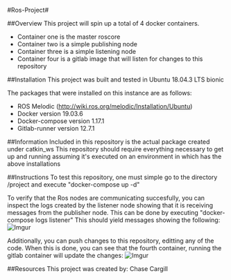 #Ros-Project#

##Overview
This project will spin up a total of 4 docker containers.
* Container one is the master roscore
* Container two is a simple publishing node 
* Container three is a simple listening node
* Container four is a gitlab image that will listen for changes to this repository


##Installation
This project was built and tested in Ubuntu 18.04.3 LTS bionic

The packages that were installed on this instance are as follows:
*  ROS Melodic (http://wiki.ros.org/melodic/Installation/Ubuntu)
*  Docker version 19.03.6
*  Docker-compose version 1.17.1
*  Gitlab-runner version 12.7.1


##Information
Included in this repository is the actual package created under catkin_ws
This repository should require everything necessary to get up and running assuming
it's executed on an environment in which has the above installations

##Instructions
To test this repository, one must simple go to the directory /project and
execute "docker-compose up -d"

To verify that the Ros nodes are communicating succesfully, you can inspect the logs created by the listener node
showing that it is receiving messages from the publisher node. This can be done
by executing "docker-compose logs listener"
This should yield messages showing the following:
![Imgur](https://i.imgur.com/T37z9Td.png)

Additionally, you can push changes to this repository, editting any of the code. 
When this is done, you can see that the fourth container, running the gitlab
container will update the changes:
![Imgur](https://i.imgur.com/55dfBw8.png)


##Resources
This project was created by: Chase Cargill

